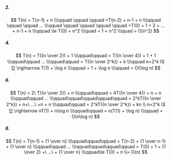 ##### 2.

$$
T(n) = T(n-1) + n
\\\qquad \qquad \qquad =T(n-2) + n-1 + n
\\\qquad \qquad \qquad ...
\\\qquad \qquad \qquad \qquad \qquad =T(0) + 1 + 2 + ... + n-1 + n
\\\qquad \le T(0) + n^2
\\\quad = 1 + n^2
\\\quad = O(n^2)
$$

##### 4.

$$
T(n) = T({n \over 2}) + 1
\\\qquad\qquad = T({n \over 4}) + 1 + 1
\\\qquad\qquad ...
\\\qquad\qquad = T({n \over 2^k}) + k
\\\qquad n=2^k 대입 \rightarrow T(1) + \log n
\\\qquad = 1 + \log n
\\\qquad = O(\log n)
$$

##### 6.

$$
T(n) = 2\ T({n \over 2}) + n
\\\qquad\qquad = 4T({n \over 4}) + n + n
\\\qquad\qquad ...
\\\qquad\qquad\qquad\qquad\qquad = 2^kT({n \over 2^k}) + n+\ ...\ +n + n
\\\qquad\qquad = 2^kT({n \over 2^k}) + kn
\\ n=2^k 대입 \rightarrow nT(1) + n\log n
\\\qquad\qquad = n(T(1) + \log n)
\\\qquad = O(n\log n)
$$

##### 8.

$$
T(n) = T(n-1) + {1 \over n}
\\\qquad\qquad\qquad = T(n-2) + {1 \over n-1} + {1 \over n}
\\\qquad\qquad ...
\\\qquad\qquad\qquad\qquad = T(0) + 1 + {1 \over 2} +\ ...\ + {1 \over n}
\\\qquad\le T(0) + n
\\= O(n)
$$

